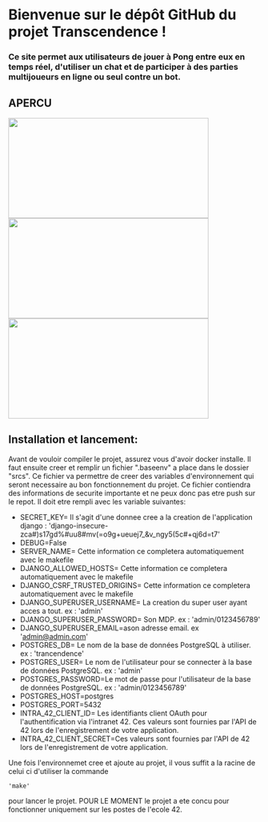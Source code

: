 # Bienvenue sur le dépôt GitHub du projet Transcendence !
### Ce site permet aux utilisateurs de jouer à Pong entre eux en temps réel, d'utiliser un chat et de participer à des parties multijoueurs en ligne ou seul contre un bot.

## APERCU

<div>
  <img src="screenshot/T1.png" width="400" height="200">
  <img src="screenshot/Tgame.png" width="400" height="200">
  <img src="screenshot/Tpong.png" width="400" height="200">
<div>

## Installation et lancement:

Avant de vouloir compiler le projet, assurez vous d'avoir docker installe.
Il faut ensuite creer et remplir un fichier ".baseenv" a place dans le dossier "srcs".
Ce fichier va permettre de creer des variables d'environnement qui seront necessaire au bon fonctionnement du projet.
Ce fichier contiendra des informations de securite importante et ne peux donc pas etre push sur le repot.
Il doit etre rempli avec les variable suivantes:

- SECRET_KEY= Il s'agit d'une donnee cree a la creation de l'application django : 'django-insecure-zca#)s17gd%#uu8#mv(=o9g+ueuej7_&v_ngy5(5c#+qj6d=t7'
- DEBUG=False
- SERVER_NAME= Cette information ce completera automatiquement avec le makefile
- DJANGO_ALLOWED_HOSTS= Cette information ce completera automatiquement avec le makefile
- DJANGO_CSRF_TRUSTED_ORIGINS= Cette information ce completera automatiquement avec le makefile
- DJANGO_SUPERUSER_USERNAME= La creation du super user ayant acces a tout. ex : 'admin'
- DJANGO_SUPERUSER_PASSWORD= Son MDP. ex : 'admin/0123456789'
- DJANGO_SUPERUSER_EMAIL=ason adresse email. ex 'admin@admin.com'
- POSTGRES_DB= Le nom de la base de données PostgreSQL à utiliser. ex : 'trancendence'
- POSTGRES_USER=  Le nom de l'utilisateur pour se connecter à la base de données PostgreSQL. ex : 'admin'
- POSTGRES_PASSWORD=Le mot de passe pour l'utilisateur de la base de données PostgreSQL. ex : 'admin/0123456789'
- POSTGRES_HOST=postgres
- POSTGRES_PORT=5432
- INTRA_42_CLIENT_ID= Les identifiants client OAuth pour l'authentification via l'intranet 42. Ces valeurs sont fournies par l'API de 42 lors de l'enregistrement de votre application.
- INTRA_42_CLIENT_SECRET=Ces valeurs sont fournies par l'API de 42 lors de l'enregistrement de votre application.


Une fois l'environnemet cree et ajoute au projet, il vous suffit a la racine de celui ci d'utiliser la commande 
```
'make'
``` 
pour lancer le projet. 
POUR LE MOMENT le projet a ete concu pour fonctionner uniquement sur les postes de l'ecole 42. 
